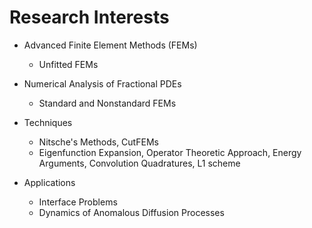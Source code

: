 # Research Interests

- Advanced Finite Element Methods (FEMs)
   - Unfitted FEMs
     
- Numerical Analysis of Fractional PDEs
   - Standard and Nonstandard FEMs
  
- Techniques
   - Nitsche's Methods, CutFEMs
   - Eigenfunction Expansion, Operator Theoretic Approach, Energy Arguments, Convolution Quadratures, L1 scheme

- Applications
   - Interface Problems
   - Dynamics of Anomalous Diffusion Processes






<!--
 <dl>
 <dt>Advanced Finite Element Methods (FEMs)</dt>
  
   <dd> Unfitted FEMs</dd>

 <dt> Numerical Analysis of Fractional PDEs</dt>
  
 <dd> Standard and Nonstandard FEMs</dd>

 <dt>Techniques</dt> 

  <dd> Nitsche's Methods, CutFEMs</dd> 
  <dd> Eigenfunction Expansion, Operator Theoretic Approach, Energy Arguments, Convolution Quadratures, L1 scheme</dd> 

 <dt>Applications</dt> 
 
  <dd> Interface Problems, Dynamics of Anomalous Diffusion Processes</dd> 

</dl>
-->



<!--
My research interests are in the field of numerical analysis, in particular, the finite element method. Here is an example: Let us consider the Laplace's equation

$$
\begin{eqnarray}
-\Delta u &=& f \quad \text{in  } \Omega \\
u &=& 0 \quad  \text{on  } \partial\Omega
\end{eqnarray}
$$

The weak formulation of the above BVP is given by: find \\(u \in H^1_0(\Omega)\\) such that

$$
\begin{equation}
  \int_\Omega \nabla u \cdot \nabla v \, dx = \int_\Omega f v \, dx 
\end{equation}
$$

for all \\(v \in H^1_0(\Omega)\\).
-->
